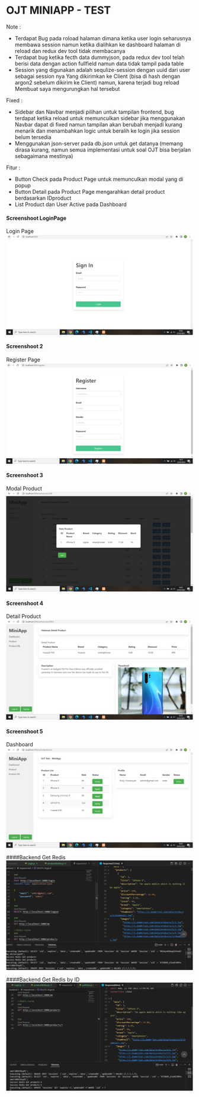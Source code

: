 # OJT MINIAPP - TEST


Note :
- Terdapat Bug pada roload halaman dimana ketika user login seharusnya membawa session namun ketika 
  dialihkan ke dashboard halaman di reload dan redux dev tool tidak membacanya
- Terdapat bug ketika fecth data dummyjson, pada redux dev tool telah berisi data dengan action fullfield
  namun data tidak tampil pada table
- Session yang digunakan adalah sequlize-session dengan uuid dari user sebagai session nya
  Yang dikirimkan ke Client (bisa di hash dengan argon2 sebelum dikirim ke Client) namun, karena terjadi bug reload 
  Membuat saya mengurungkan hal tersebut 
  
Fixed : 
- Sidebar dan Navbar menjadi pilihan untuk tampilan frontend, bug terdapat ketika reload untuk memunculkan sidebar
  jika menggunakan Navbar dapat di fixed namun tampilan akan berubah menjadi kurang menarik dan menambahkan
  logic untuk beralih ke login jika session belum tersedia
- Menggunakan json-server pada db.json untuk get datanya (memang dirasa kurang, namun semua implementasi untuk soal OJT bisa berjalan
  sebagaimana mestinya)


Fitur :
- Button Check pada Product Page untuk memunculkan modal yang di popup
- Button Detail pada Product Page mengarahkan detail product berdasarkan IDproduct
- List Product dan User Active pada Dashboard 

#### Screenshoot LoginPage
Login Page
![LoginPage](images/LoginPage.PNG)

#### Screenshoot 2
Register Page
![RegisterPage](images/RegisterPage.PNG)

#### Screenshoot 3
Modal Product
![ModalProduct](images/ModalProduct.PNG)

#### Screenshoot 4
Detail Product
![DetailProduct](images/DetailProduct.PNG)

#### Screenshoot 5
Dashboard
![Dashboard](images/Dashboard.PNG)

####Backend
Get Redis
![GetRedisProduct](images/GetRedisProduct.PNG)

####Backend
Get Redis by ID
![GetRedisByID](images/GetRedisByID.PNG)

